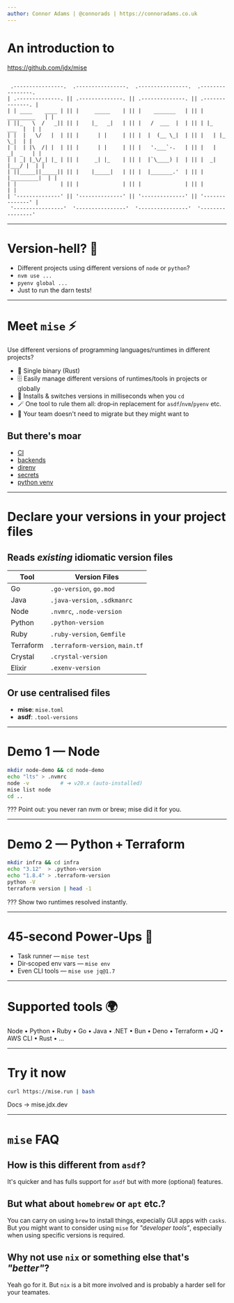```yaml
---
author: Connor Adams | @connorads | https://connoradams.co.uk
---
```


# An introduction to

https://github.com/jdx/mise

```

 .----------------.  .----------------.  .----------------.  .----------------. 
| .--------------. || .--------------. || .--------------. || .--------------. |
| | ____    ____ | || |     _____    | || |    _______   | || |  _________   | |
| ||_   \  /   _|| || |    |_   _|   | || |   /  ___  |  | || | |_   ___  |  | |
| |  |   \/   |  | || |      | |     | || |  |  (__ \_|  | || |   | |_  \_|  | |
| |  | |\  /| |  | || |      | |     | || |   '.___`-.   | || |   |  _|  _   | |
| | _| |_\/_| |_ | || |     _| |_    | || |  |`\____) |  | || |  _| |___/ |  | |
| ||_____||_____|| || |    |_____|   | || |  |_______.'  | || | |_________|  | |
| |              | || |              | || |              | || |              | |
| '--------------' || '--------------' || '--------------' || '--------------' |
 '----------------'  '----------------'  '----------------'  '----------------' 

```

---

# Version‑hell? 👹

- Different projects using different versions of `node` or `python`?
- `nvm use ...`
- `pyenv global ...`
- Just to run the darn tests!

---

# Meet `mise` ⚡

Use different versions of programming languages/runtimes in different projects?

- 🦀 Single binary (Rust)
- 🗄️ Easily manage different versions of runtimes/tools in projects or globally
- 📂 Installs & switches versions in milliseconds when you `cd`
- 🪄 One tool to rule them all: drop‑in replacement for `asdf`/`nvm`/`pyenv` etc.
- 🤝 Your team doesn't need to migrate but they might want to

## But there's moar

- [CI](https://mise.jdx.dev/continuous-integration.html)
- [backends](https://mise.jdx.dev/dev-tools/backends/)
- [direnv](https://mise.jdx.dev/environments/)
- [secrets](https://mise.jdx.dev/environments/secrets.html)
- [python venv](https://mise.jdx.dev/lang/python.html#automatic-virtualenv-activation)


---

# Declare your versions in your project files

## Reads *existing* idiomatic version files

| Tool      | Version Files |
|-----------|---------------|
| Go        | `.go-version`, `go.mod` |
| Java      | `.java-version`, `.sdkmanrc` |
| Node      | `.nvmrc`, `.node-version` |
| Python    | `.python-version` |
| Ruby      | `.ruby-version`, `Gemfile` |
| Terraform | `.terraform-version`, `main.tf` |
| Crystal   | `.crystal-version` |
| Elixir    | `.exenv-version` |

## Or use centralised files
- **mise**: `mise.toml`
- **asdf**: `.tool-versions`

---

# Demo 1 — Node

```bash
mkdir node-demo && cd node-demo
echo "lts" > .nvmrc
node -v          # ➜ v20.x (auto‑installed)
mise list node
cd ..
```

???
Point out: you never ran nvm or brew; mise did it for you.

---

# Demo 2 — Python + Terraform

```bash
mkdir infra && cd infra
echo "3.12"  > .python-version
echo "1.8.4" > .terraform-version
python -V
terraform version | head -1
```

???
Show two runtimes resolved instantly.

---

# 45‑second Power‑Ups 🚀

* Task runner — `mise test`
* Dir‑scoped env vars — `mise env`
* Even CLI tools — `mise use jq@1.7`

---

# Supported tools 🌍

Node • Python • Ruby • Go • Java • .NET • Bun • Deno • Terraform • JQ • AWS CLI • Rust • ...

---

# Try it now

```bash
curl https://mise.run | bash
```

Docs → mise.jdx.dev

---

# `mise` FAQ

## How is this different from `asdf`?

It's quicker and has fulls support for `asdf` but with more (optional) features.

## But what about `homebrew` or `apt` etc.?

You can carry on using `brew` to install things, expecially GUI apps with `casks`. But you might want to consider using `mise` for _"developer tools"_, especially when using specific versions is required.

## Why not use `nix` or something else that's _"better"_?

Yeah go for it. But `nix` is a bit more involved and is probably a harder sell for your teamates.
